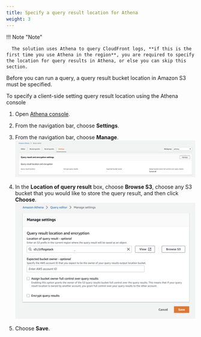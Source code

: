 ```yaml
---
title: Specify a query result location for Athena
weight: 3
---
```


!!! Note "Note"
      
      The solution uses Athena to query CloudFront logs, **if this is the first time you use Athena in the region**, you are required to specify the location for query results in Athena, or else you can skip this section.


Before you can run a query, a query result bucket location in Amazon S3 must be specified.

To specify a client-side setting query result location using the Athena console

1. Open [Athena console](https://us-east-1.console.aws.amazon.com/athena/home?region=us-east-1#/query-editor/settings).

2. From the navigation bar, choose **Settings**.
3. From the navigation bar, choose **Manage**.
   ![Manage Workgroup](../../images/workgroup_manage.png)

4. In the **Location of query result** box, choose **Browse S3**, choose any S3 bucket that you would like to store the query result, and then click **Choose**.
   ![Add Bucket](../../images/add_bucket.png)

5. Choose **Save**.

